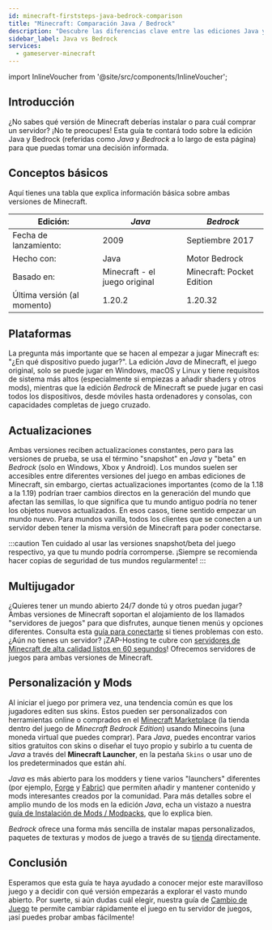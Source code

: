 ```yaml
---
id: minecraft-firststeps-java-bedrock-comparison
title: "Minecraft: Comparación Java / Bedrock"
description: "Descubre las diferencias clave entre las ediciones Java y Bedrock de Minecraft para elegir la mejor versión para tu experiencia de juego → Aprende más ahora"
sidebar_label: Java vs Bedrock
services:
  - gameserver-minecraft
---
```


import InlineVoucher from '@site/src/components/InlineVoucher';

## Introducción

¿No sabes qué versión de Minecraft deberías instalar o para cuál comprar un servidor? ¡No te preocupes! Esta guía te contará todo sobre la edición Java y Bedrock (referidas como *Java* y *Bedrock* a lo largo de esta página) para que puedas tomar una decisión informada.

<InlineVoucher />

## Conceptos básicos

Aquí tienes una tabla que explica información básica sobre ambas versiones de Minecraft.

| Edición:                       | *Java*                        | *Bedrock*                 |
| ------------------------------ | ----------------------------- | ------------------------- |
| Fecha de lanzamiento:          | 2009                          | Septiembre 2017           |
| Hecho con:                    | Java                          | Motor Bedrock             |
| Basado en:                    | Minecraft - el juego original | Minecraft: Pocket Edition |
| Última versión (al momento)   | 1.20.2                        | 1.20.32                   |

## Plataformas

La pregunta más importante que se hacen al empezar a jugar Minecraft es: "¿En qué dispositivo puedo jugar?". La edición *Java* de Minecraft, el juego original, solo se puede jugar en Windows, macOS y Linux y tiene requisitos de sistema más altos (especialmente si empiezas a añadir shaders y otros mods), mientras que la edición *Bedrock* de Minecraft se puede jugar en casi todos los dispositivos, desde móviles hasta ordenadores y consolas, con capacidades completas de juego cruzado.

## Actualizaciones

Ambas versiones reciben actualizaciones constantes, pero para las versiones de prueba, se usa el término "snapshot" en *Java* y "beta" en *Bedrock* (solo en Windows, Xbox y Android). Los mundos suelen ser accesibles entre diferentes versiones del juego en ambas ediciones de Minecraft, sin embargo, ciertas actualizaciones importantes (como de la 1.18 a la 1.19) podrían traer cambios directos en la generación del mundo que afectan las semillas, lo que significa que tu mundo antiguo podría no tener los objetos nuevos actualizados. En esos casos, tiene sentido empezar un mundo nuevo. Para mundos vanilla, todos los clientes que se conecten a un servidor deben tener la misma versión de Minecraft para poder conectarse.

:::caution 
Ten cuidado al usar las versiones snapshot/beta del juego respectivo, ya que tu mundo podría corromperse. ¡Siempre se recomienda hacer copias de seguridad de tus mundos regularmente!
:::

## Multijugador

¿Quieres tener un mundo abierto 24/7 donde tú y otros puedan jugar? Ambas versiones de Minecraft soportan el alojamiento de los llamados "servidores de juegos" para que disfrutes, aunque tienen menús y opciones diferentes. Consulta esta [guía para conectarte](minecraft-firststeps-connect.md) si tienes problemas con esto. ¿Aún no tienes un servidor? ¡ZAP-Hosting te cubre con [servidores de Minecraft de alta calidad listos en 60 segundos](https://zap-hosting.com/en/minecraft-server-hosting/)! Ofrecemos servidores de juegos para ambas versiones de Minecraft.

## Personalización y Mods

Al iniciar el juego por primera vez, una tendencia común es que los jugadores editen sus skins. Estos pueden ser personalizados con herramientas online o comprados en el [Minecraft Marketplace](https://www.minecraft.net/en-us/marketplace) (la tienda dentro del juego de *Minecraft Bedrock Edition*) usando Minecoins (una moneda virtual que puedes comprar). Para *Java*, puedes encontrar varios sitios gratuitos con skins o diseñar el tuyo propio y subirlo a tu cuenta de *Java* a través del **Minecraft Launcher**, en la pestaña `Skins` o usar uno de los predeterminados que están ahí.

*Java* es más abierto para los modders y tiene varios "launchers" diferentes (por ejemplo, [Forge](https://files.minecraftforge.net/net/minecraftforge/forge/) y [Fabric](https://fabricmc.net/use/installer/)) que permiten añadir y mantener contenido y mods interesantes creados por la comunidad. Para más detalles sobre el amplio mundo de los mods en la edición *Java*, echa un vistazo a nuestra [guía de Instalación de Mods / Modpacks](minecraft-forge-fabric-add-mods-modpacks.md), que lo explica bien.

*Bedrock* ofrece una forma más sencilla de instalar mapas personalizados, paquetes de texturas y modos de juego a través de su [tienda](https://www.minecraft.net/en-us/catalog) directamente.

## Conclusión

Esperamos que esta guía te haya ayudado a conocer mejor este maravilloso juego y a decidir con qué versión empezarás a explorar el vasto mundo abierto. Por suerte, si aún dudas cuál elegir, nuestra guía de [Cambio de Juego](gameserver-gameswitch.md) te permite cambiar rápidamente el juego en tu servidor de juegos, ¡así puedes probar ambas fácilmente!

<InlineVoucher />